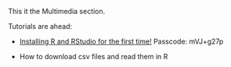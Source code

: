 This it the Multimedia section.

Tutorials are ahead:

- [Installing R and RStudio for the first time!](https://ksu.zoom.us/rec/share/h-BPfyRZIhfq5XZukEEtmadQQv6H2CacbkKy3UgbcODqsgJxbjOIsGUwude49xUY.k_LCTZ4jhZ8TlWU9?startTime=1706154464000) Passcode: mVJ+g27p

- How to download csv files and read them in R
